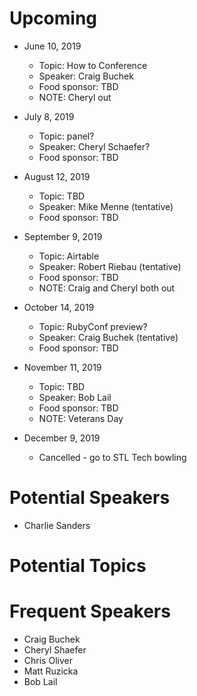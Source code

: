 # Upcoming

* June 10, 2019
    * Topic: How to Conference
    * Speaker: Craig Buchek
    * Food sponsor: TBD
    * NOTE: Cheryl out

* July 8, 2019
    * Topic: panel?
    * Speaker: Cheryl Schaefer?
    * Food sponsor: TBD

* August 12, 2019
    * Topic: TBD
    * Speaker: Mike Menne (tentative)
    * Food sponsor: TBD

* September 9, 2019
    * Topic: Airtable
    * Speaker: Robert Riebau (tentative)
    * Food sponsor: TBD
    * NOTE: Craig and Cheryl both out

* October 14, 2019
    * Topic: RubyConf preview?
    * Speaker: Craig Buchek (tentative)
    * Food sponsor: TBD

* November 11, 2019
    * Topic: TBD
    * Speaker: Bob Lail
    * Food sponsor: TBD
    * NOTE: Veterans Day

* December 9, 2019
    * Cancelled - go to STL Tech bowling


# Potential Speakers

* Charlie Sanders


# Potential Topics


# Frequent Speakers

* Craig Buchek
* Cheryl Shaefer
* Chris Oliver
* Matt Ruzicka
* Bob Lail

